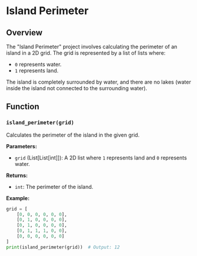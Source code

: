 # Island Perimeter

## Overview

The "Island Perimeter" project involves calculating the perimeter of an island in a 2D grid. The grid is represented by a list of lists where:
- `0` represents water.
- `1` represents land.

The island is completely surrounded by water, and there are no lakes (water inside the island not connected to the surrounding water).

## Function

### `island_perimeter(grid)`

Calculates the perimeter of the island in the given grid.

**Parameters:**
- `grid` (List[List[int]]): A 2D list where `1` represents land and `0` represents water.

**Returns:**
- `int`: The perimeter of the island.

**Example:**
```python
grid = [
    [0, 0, 0, 0, 0, 0],
    [0, 1, 0, 0, 0, 0],
    [0, 1, 0, 0, 0, 0],
    [0, 1, 1, 1, 0, 0],
    [0, 0, 0, 0, 0, 0]
]
print(island_perimeter(grid))  # Output: 12

